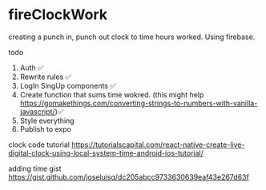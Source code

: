 # fireClockWork

creating a punch in, punch out clock to time hours worked. Using firebase.

todo
1. Auth ✅
2. Rewrite rules ✅
3. LogIn SingUp components ✅
4. Create function that sums time wokred. (this might help https://gomakethings.com/converting-strings-to-numbers-with-vanilla-javascript/)✅
5. Style everything 
6. Publish to expo

clock code tutorial https://tutorialscapital.com/react-native-create-live-digital-clock-using-local-system-time-android-ios-tutorial/

adding time gist https://gist.github.com/joseluisq/dc205abcc9733630639eaf43e267d63f
